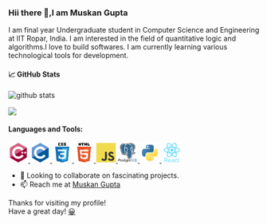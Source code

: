 ### Hii there 👋,I am Muskan Gupta
I am final year Undergraduate student in Computer Science and Engineering at IIT Ropar, India. I am interested in the field of quantitative logic and algorithms.I love to build softwares. I am currently learning various technological tools for development.


<!--
**muskan89/muskan89** is a ✨ _special_ ✨ repository because its `README.md` (this file) appears on your GitHub profile.

Here are some ideas to get you started:

- 🔭 I’m currently working on ...
- 🌱 I’m currently learning ...
- 👯 I’m looking to collaborate on ...
- 🤔 I’m looking for help with ...
- 💬 Ask me about ...
- 📫 How to reach me: ...
- 😄 Pronouns: ...
- ⚡ Fun fact: ...
-->
<h4>📈 GitHub Stats</h4>
<img src="https://github-readme-stats.vercel.app/api/?username=muskan89&show_icons=true&theme=gotham" alt="github stats"/>

<a href="https://github.com/muskan89/github-readme-stats"><img align="center" src="https://github-readme-stats.vercel.app/api/top-langs/?username=muskan89&layout=compact&theme=gotham" /></a>

<h4>Languages and Tools:</h4>
<p align="left"> <a href="https://www.w3schools.com/cpp/" target="_blank"> <img src="https://raw.githubusercontent.com/devicons/devicon/master/icons/cplusplus/cplusplus-original.svg" alt="cplusplus" width="40" height="40"/> </a> <a href="https://www.cprogramming.com/" target="_blank"> <img src="https://raw.githubusercontent.com/devicons/devicon/master/icons/c/c-original.svg" alt="c" width="40" height="40"/> </a>  <a href="https://www.w3schools.com/css/" target="_blank"> <img src="https://raw.githubusercontent.com/devicons/devicon/master/icons/css3/css3-original-wordmark.svg" alt="css3" width="40" height="40"/> </a> <a href="https://www.w3.org/html/" target="_blank"> <img src="https://raw.githubusercontent.com/devicons/devicon/master/icons/html5/html5-original-wordmark.svg" alt="html5" width="40" height="40"/> </a> <a href="https://developer.mozilla.org/en-US/docs/Web/JavaScript" target="_blank"> <img src="https://raw.githubusercontent.com/devicons/devicon/master/icons/javascript/javascript-original.svg" alt="javascript" width="40" height="40"/> </a>  <a href="https://www.postgresql.org" target="_blank"> <img src="https://raw.githubusercontent.com/devicons/devicon/master/icons/postgresql/postgresql-original-wordmark.svg" alt="postgresql" width="40" height="40"/> </a> <a href="https://www.python.org" target="_blank"> <img src="https://raw.githubusercontent.com/devicons/devicon/master/icons/python/python-original.svg" alt="python" width="40" height="40"/> </a> <a href="https://reactjs.org/" target="_blank"> <img src="https://raw.githubusercontent.com/devicons/devicon/master/icons/react/react-original-wordmark.svg" alt="react" width="40" height="40"/> </a> </p>

<!-- <br> -->
<ul>
  <li> 👯 Looking to collaborate on fascinating projects. </li>
  <li> 📫 Reach me at <a href="https://www.linkedin.com/in/muskangupta1107/" align="center">Muskan Gupta</a> </li>
</ul>
<!-- <br> -->

Thanks for visiting my profile!<br>Have a great day! [:grinning:]("#" ":grinning:")
